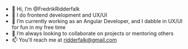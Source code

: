 - 👋 Hi, I’m @FredrikRidderfalk
- 👀 I do frontend development and UX/UI
- 🌱 I’m currently working as an Angular Developer, and I dabble in UX/UI for fun in my free time
- 💞️ I’m always looking to collaborate on projects or mentoring others
- 📫 You'll reach me at ridderfalk@gmail.com

<!---
FredrikRidderfalk/FredrikRidderfalk is a ✨ special ✨ repository because its `README.md` (this file) appears on your GitHub profile.
You can click the Preview link to take a look at your changes.
--->
